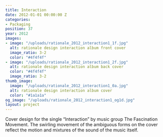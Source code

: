 ```yaml
---
title: Interaction
date: 2012-01-01 00:00:00 Z
categories:
- Packaging
position: 37
year: 2012
images:
- image: "/uploads/rationale_2012_interaction1_1f.jpg"
  alt: rationale design interaction album front cover
  image_ratio: 3-2
  color: "#4f4f4f"
- image: "/uploads/rationale_2012_interaction1_2f.jpg"
  alt: rationale design interaction album back cover
  color: "#4f4f4f"
  image_ratio: 3-2
thumb_image:
  image: "/uploads/rationale_2012_interaction1_0a.jpg"
  alt: rationale design interaction album cover
  color: "#1a1a1a"
og_image: "/uploads/rationale_2012_interaction1_og1d.jpg"
layout: project
---
```


Cover design for the single “Interaction” by music group The Fascination Movement. The swirling movement of the ambiguous forms on the cover reflect the motion and mixtures of the sound of the music itself.
